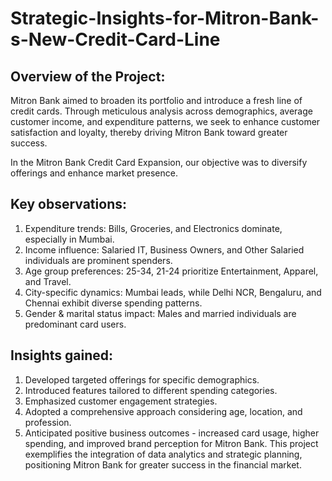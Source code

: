 # Strategic-Insights-for-Mitron-Bank-s-New-Credit-Card-Line

## Overview of the Project: 
Mitron Bank aimed to broaden its portfolio and introduce a fresh line of credit cards. Through meticulous analysis across demographics, average customer income, and expenditure patterns, we seek to enhance customer satisfaction and loyalty, thereby driving Mitron Bank toward greater success.

In the Mitron Bank Credit Card Expansion, our objective was to diversify offerings and enhance market presence.

## Key observations:

1. Expenditure trends: Bills, Groceries, and Electronics dominate, especially in Mumbai.
2. Income influence: Salaried IT, Business Owners, and Other Salaried individuals are prominent spenders.
3. Age group preferences: 25-34, 21-24 prioritize Entertainment, Apparel, and Travel.
4. City-specific dynamics: Mumbai leads, while Delhi NCR, Bengaluru, and Chennai exhibit diverse spending patterns.
5. Gender & marital status impact: Males and married individuals are predominant card users.

## Insights gained:

1. Developed targeted offerings for specific demographics.
2. Introduced features tailored to different spending categories.
3. Emphasized customer engagement strategies.
4. Adopted a comprehensive approach considering age, location, and profession.
5. Anticipated positive business outcomes - increased card usage, higher spending, and improved brand perception for Mitron Bank. This project exemplifies the integration of data analytics and strategic planning, positioning Mitron Bank for greater success in the financial market.
